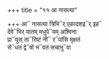 +++
title = "११ आ नासत्या"

+++
आ᳓ नासत्या त्रिभि᳓र् एकादशइ᳓र् इह᳓  
देवे᳓भिर् यातम् मधुपे᳓यम् अश्विना  
प्रा᳓युस् ता᳓रिष्टं नी᳓ र᳓पांसि मृक्षतं  
से᳓धतं द्वे᳓षो भ᳓वतं सचाभु᳓वा